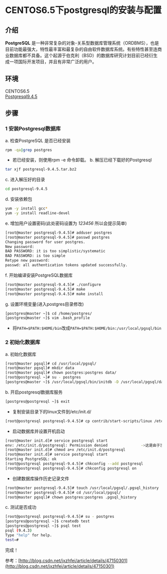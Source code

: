 # CENTOS6.5下postgresql的安装与配置

## 介绍
**PostgreSQL** 是一种非常复杂的对象-关系型数据库管理系统（ORDBMS），也是目前功能最强大，特性最丰富和最复杂的自由软件数据库系统。有些特性甚至连商业数据库都不具备。这个起源于伯克利（BSD）的数据库研究计划目前已经衍生成一项国际开发项目，并且有非常广泛的用户。

## 环境
CENTOS6.5  
[Postgresql9.4.5](http://ftp.postgresql.org/pub/source/)
## 步骤

### 1 安装Postgresql数据库

a. 检查PostgreSQL 是否已经安装

```bash
rpm -qa|grep postgres
```
+ 若已经安装，则使用rpm -e 命令卸载。
b. 解压已经下载好的Postgresql

```bash
tar xjf postgresql-9.4.5.tar.bz2
```
c. 进入解压好的目录

```bash
cd postgresql-9.4.5
```
d. 安装依赖包

```bash
yum -y install gcc*
yum -y install readline-devel
```
e. 增加用户设置密码(此处密码设置为 *123456* 所以会提示简单)  

```bash
[root@master postgresql-9.4.5]# adduser postgres
[root@master postgresql-9.4.5]# passwd postgres
Changing password for user postgres.
New password: 
BAD PASSWORD: it is too simplistic/systematic
BAD PASSWORD: is too simple
Retype new password: 
passwd: all authentication tokens updated successfully.
```
f. 开始编译安装PostgreSQL数据库

```bash
[root@master postgresql-9.4.5]# ./configure
[root@master postgresql-9.4.5]# make 
[root@master postgresql-9.4.5]# make install
```
g. 设置环境变量(进入postgres目录修改)

```bash
[postgres@master ~]$ cd /home/postgres/
[postgres@master ~]$ vim .bash_profile 
```
+ 将`PATH=$PATH:$HOME/bin`改成`PATH=$PATH:$HOME/bin:/usr/local/pgsql/bin`
### 2 初始化数据库

a. 初始化数据库

```bash
[root@master pgsql]# cd /usr/local/pgsql/
[root@master pgsql]# mkdir data
[root@master pgsql]# chown postgres:postgres data/
[root@postgresql ~]# su - postgres
[postgres@master ~]$ /usr/local/pgsql/bin/initdb -D /usr/local/pgsql/data/
```
b. 开启postgresql数据库服务

```bash
[postgres@postgresql ~]$ exit
```
* 复制安装目录下的linux文件到/etc/init.d/
```bash
[root@postgresql postgresql-9.4.5]# cp contrib/start-scripts/linux /etc/init.d/postgresql
```
+ 启动数据库并设置开机启动
```bash
[root@master init.d]# service postgresql start
env: /etc/init.d/postgresql: Permission denied               ->这是由于没有权限，所以需要添加权限
[root@master init.d]# chmod a+x /etc/init.d/postgresql 
[root@master init.d]# service postgresql start
Starting PostgreSQL: ok
[root@postgresql postgresql-9.4.5]# chkconfig --add postgresql
[root@postgresql postgresql-9.4.5]# chkconfig postgresql on
```
+ 创建数据库操作历史记录文件
```bash
[root@master postgresql-9.4.5]# touch /usr/local/pgsql/.pgsql_history
[root@master postgresql-9.4.5]# cd /usr/local/pgsql/
[root@master pgsql]# chown postgres:postgres .pgsql_history 
```
c. 测试是否成功

```bash
[root@postgresql postgresql-9.4.5]# su - postgres
[postgres@postgresql ~]$ createdb test
[postgres@postgresql ~]$ psql test
psql (9.4.3)
Type "help" for help.
test=#
```
完成！

参考：[http://blog.csdn.net/jxzhfei/article/details/47150301](http://blog.csdn.net/jxzhfei/article/details/47150301)
